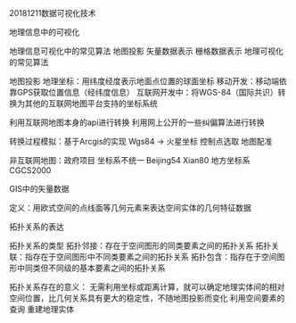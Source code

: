 20181211数据可视化技术

地理信息中的可视化

地理信息可视化中的常见算法
地图投影
矢量数据表示
栅格数据表示
地理可视化的常见算法

地图投影
地理坐标：用纬度经度表示地面点位置的球面坐标
移动开发：移动端依靠GPS获取位置信息（经纬度信息）
互联网开发中：将WGS-84（国际共识）转换为其他的互联网地图平台支持的坐标系统

利用互联网地图本身的api进行转换
利用网上公开的一些纠偏算法进行转换

转换过程模拟：基于Arcgis的实现
Wgs84 -> 火星坐标
控制点选取
地图配准

非互联网地图：政府项目 坐标系不统一 Beijing54 Xian80 地方坐标系 CGCS2000

GIS中的矢量数据

定义：用欧式空间的点线面等几何元素来表达空间实体的几何特征数据

拓扑关系的表达

拓扑关系的类型
拓扑邻接：存在于空间图形的同类要素之间的拓扑关系
拓扑关联：指存在于空间图形中不同类要素之间的拓扑关系
拓扑包含：指存在于空间图形中同类但不同级的基本要素之间的拓扑关系


拓扑关系存在的意义：
无需利用坐标或距离计算，就可以确定地理实体间的相对空间位置，比几何关系具有更大的稳定性，不随地图投影而变化
利用空间要素的查询
重建地理实体


